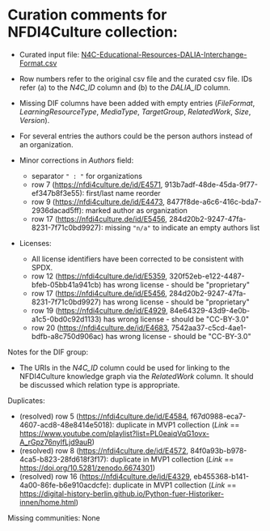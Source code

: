 # Curation comments for NFDI4Culture collection:

- Curated input file:
  [N4C-Educational-Resources-DALIA-Interchange-Format.csv](N4C-Educational-Resources-DALIA-Interchange-Format.csv)
- Row numbers refer to the original csv file and the curated csv file. IDs refer
  (a) to the _N4C_ID_ column and (b) to the _DALIA_ID_ column.

- Missing DIF columns have been added with empty entries (_FileFormat_,
  _LearningResourceType_, _MediaType_, _TargetGroup_, _RelatedWork_, _Size_,
  _Version_).
- For several entries the authors could be the person authors instead of an
  organization.
- Minor corrections in _Authors_ field:
  - separator `" : "` for organizations
  - row 7 (https://nfdi4culture.de/id/E4571,
    913b7adf-48de-45da-9f77-ef347b8f3e55): first/last name reorder
  - row 9 (https://nfdi4culture.de/id/E4473,
    8477f8de-a6c6-416c-bda7-2936dacad5ff): marked author as organization
  - row 17 (https://nfdi4culture.de/id/E5456,
    284d20b2-9247-47fa-8231-7f71c0bd9927): missing `"n/a"` to indicate an empty
    authors list
- Licenses:
  - All license identifiers have been corrected to be consistent with SPDX.
  - row 12 (https://nfdi4culture.de/id/E5359,
    320f52eb-e122-4487-bfeb-05bb41a941cb) has wrong license - should be
    "proprietary"
  - row 17 (https://nfdi4culture.de/id/E5456,
    284d20b2-9247-47fa-8231-7f71c0bd9927) has wrong license - should be
    "proprietary"
  - row 19 (https://nfdi4culture.de/id/E4929,
    84e64329-43d9-4e0b-a1c5-0bd0c92d1133) has wrong license - should be
    "CC-BY-3.0"
  - row 20 (https://nfdi4culture.de/id/E4683,
    7542aa37-c5cd-4ae1-bdfb-a8c750d906ac) has wrong license - should be
    "CC-BY-3.0"

Notes for the DIF group:

- The URIs in the _N4C_ID_ column could be used for linking to the NFDI4Culture
  knowledge graph via the _RelatedWork_ column. It should be discussed which
  relation type is appropriate.

Duplicates:

- (resolved) row 5 (https://nfdi4culture.de/id/E4584,
  f67d0988-eca7-4607-acd8-48e8414e5018): duplicate in MVP1 collection (_Link_ ==
  https://www.youtube.com/playlist?list=PL0eaiqVqG1ovx-A_rGpz76nylfLjd9auR)
- (resolved) row 8 (https://nfdi4culture.de/id/E4572,
  84f0a93b-b978-4ca5-b823-28fd618f3f17): duplicate in MVP1 collection (_Link_ ==
  https://doi.org/10.5281/zenodo.6674301)
- (resolved) row 16 (https://nfdi4culture.de/id/E4329,
  eb455368-b141-4a00-86fe-b6e910acdcfe): duplicate in MVP1 collection (_Link_ ==
  https://digital-history-berlin.github.io/Python-fuer-Historiker-innen/home.html)

Missing communities: None
